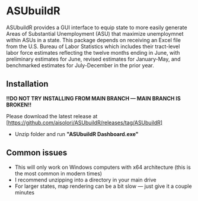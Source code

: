 <!-- README.md is generated from README.Rmd. Please edit that file -->

# ASUbuildR

<!-- badges: start -->
<!-- badges: end -->

ASUbuildR provides a GUI interface to equip state to more easily
generate Areas of Substantial Unemployment (ASU) that maximize
unemploymnet within ASUs in a state. This package depends on receiving
an Excel file from the U.S. Bureau of Labor Statistics which includes
their tract-level labor force estimates reflecting the twelve months
ending in June, with preliminary estimates for June, revised estimates
for January-May, and benchmarked estimates for July-December in the
prior year.

## Installation

**!!DO NOT TRY INSTALLING FROM MAIN BRANCH — MAIN BRANCH IS BROKEN!!**


Please download the latest release at  
[https://github.com/aisolori/ASUbuildR/releases/tag/ASUbuildR]

- Unzip folder and run **"ASUbuildR Dashboard.exe"**

## Common issues

- This will only work on Windows computers with x64 architecture (this is the most common in modern times)  
- I recommend unzipping into a directory in your main drive  
- For larger states, map rendering can be a bit slow — just give it a couple minutes  

